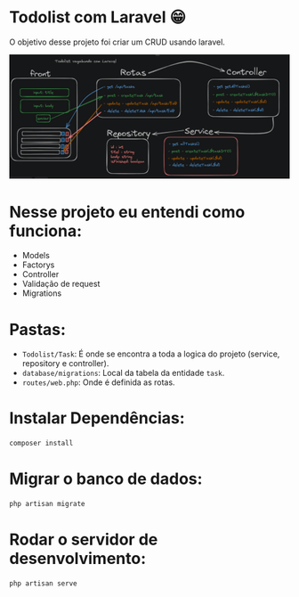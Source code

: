 # Todolist com Laravel 😁

O objetivo desse projeto foi criar um CRUD usando laravel.

![as rotas desse projeto](.github/rotas.png)

# Nesse projeto eu entendi como funciona:

-   Models
-   Factorys
-   Controller
-   Validação de request
-   Migrations

# Pastas:

- `Todolist/Task`: É onde se encontra a toda a logica do projeto (service, repository e controller).
- `database/migrations`: Local da tabela da entidade `task`.
- `routes/web.php`: Onde é definida as rotas.

# Instalar Dependências:

```bash
composer install
```

# Migrar o banco de dados:

```bash
php artisan migrate
```

# Rodar o servidor de desenvolvimento:

```bash
php artisan serve
```









